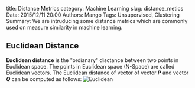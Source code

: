 title: Distance Metrics
category: Machine Learning
slug: distance_metics
Data: 2015/12/11 20:00
Authors: Mango
Tags: Unsupervised, Clustering
Summary:  We are intruducing some distance metrics which are commonly used on measure similarity in machine learning.

## Euclidean Distance
**Euclidean distance** is the "ordianary" disctance between two points in Euclidean space. The points in Euclidean space (N-Space) are called Euclidean vectors. The Euclidean distance of vector of vector ***P*** and vector ***Q*** can be computed as follows:
![Euclidean](/images/Euclidean_distance.png)
